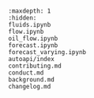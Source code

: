 ```{include} ../README.md

```

```{toctree}
:maxdepth: 1
:hidden:
fluids.ipynb
flow.ipynb
oil_flow.ipynb
forecast.ipynb
forecast_varying.ipynb
autoapi/index
contributing.md
conduct.md
background.md
changelog.md
```
